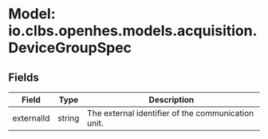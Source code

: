 # Model: io.clbs.openhes.models.acquisition.DeviceGroupSpec

## Fields

| Field | Type | Description |
| --- | --- | --- |
| externalId | string | The external identifier of the communication unit. |

